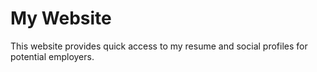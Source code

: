 # My Website

This website provides quick access to my resume and social profiles for potential employers.
